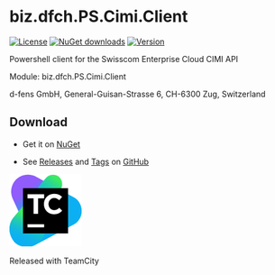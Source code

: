 # biz.dfch.PS.Cimi.Client
[![License](https://img.shields.io/badge/license-Apache%20License%202.0-blue.svg)](https://github.com/dfensgmbh/biz.dfch.PS.Cimi.Client/blob/master/LICENSE)
[![NuGet downloads](https://img.shields.io/nuget/dt/biz.dfch.PS.Cimi.Client.svg)](https://www.nuget.org/packages/biz.dfch.PS.Cimi.Client/)
[![Version](https://img.shields.io/nuget/v/biz.dfch.PS.Cimi.Client.svg)](https://www.nuget.org/packages/biz.dfch.PS.Cimi.Client/)

Powershell client for the Swisscom Enterprise Cloud CIMI API

Module: biz.dfch.PS.Cimi.Client

d-fens GmbH, General-Guisan-Strasse 6, CH-6300 Zug, Switzerland

## Download

* Get it on [NuGet](https://www.nuget.org/packages/biz.dfch.PS.Cimi.Client/)

* See [Releases](https://github.com/dfensgmbh/biz.dfch.PS.Cimi.Client/releases) and [Tags](https://github.com/dfensgmbh/biz.dfch.PS.Cimi.Client/tags) on [GitHub](https://github.com/dfensgmbh/biz.dfch.PS.Cimi.Client)

[![TeamCity Logo](https://github.com/dfensgmbh/biz.dfch.PS.Cimi.Client/blob/develop/TeamCity.png)](https://www.jetbrains.com/teamcity/)

Released with TeamCity
